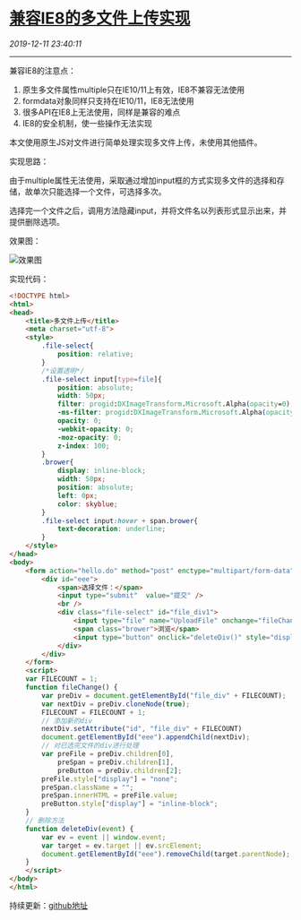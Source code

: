 # [兼容IE8的多文件上传实现](https://blog.csdn.net/woaidouya123/article/details/103501295)
*2019-12-11 23:40:11*

---
<p>兼容IE8的注意点：</p> 
<ol><li>原生多文件属性multiple只在IE10/11上有效，IE8不兼容无法使用</li><li>formdata对象同样只支持在IE10/11，IE8无法使用</li><li>很多API在IE8上无法使用，同样是兼容的难点</li><li>IE8的安全机制，使一些操作无法实现</li></ol>
<p>本文使用原生JS对文件进行简单处理实现多文件上传，未使用其他插件。</p> 
<p>实现思路：</p> 
<p>由于multiple属性无法使用，采取通过增加input框的方式实现多文件的选择和存储，故单次只能选择一个文件，可选择多次。</p> 
<p>选择完一个文件之后，调用方法隐藏input，并将文件名以列表形式显示出来，并提供删除选项。</p> 
<p>效果图：</p> 
<p><img alt="效果图" class="has" src="https://img-blog.csdnimg.cn/20191211233134870.png?x-oss-process=image/watermark,type_ZmFuZ3poZW5naGVpdGk,shadow_10,text_aHR0cHM6Ly9ibG9nLmNzZG4ubmV0L3dvYWlkb3V5YTEyMw==,size_16,color_FFFFFF,t_70"></p> 
<p>实现代码：</p> 

```html
<!DOCTYPE html>
<html>
<head>
    <title>多文件上传</title>
    <meta charset="utf-8">
    <style>
        .file-select{
			position: relative;
		}
		/*设置透明*/
		.file-select input[type=file]{
			position: absolute;
			width: 50px;
		    filter: progid:DXImageTransform.Microsoft.Alpha(opacity=0);
		    -ms-filter: progid:DXImageTransform.Microsoft.Alpha(opacity=0);
		    opacity: 0;
		    -webkit-opacity: 0;
		    -moz-opacity: 0;
		    z-index: 100;
		}
		.brower{
			display: inline-block;
			width: 50px;
			position: absolute;
			left: 0px;
			color: skyblue;
		}
		.file-select input:hover + span.brower{
			text-decoration: underline;
		}
	</style>
</head>
<body>
    <form action="hello.do" method="post" enctype="multipart/form-data">
        <div id="eee">
            <span>选择文件：</span>
            <input type="submit"  value="提交" />
            <br />
            <div class="file-select" id="file_div1">
                <input type="file" name="UploadFile" onchange="fileChange()" />
                <span class="brower">浏览</span>
                <input type="button" onclick="deleteDiv()" style="display: none;" value="删除" />
            </div>
        </div>
    </form>
    <script>
    var FILECOUNT = 1;
    function fileChange() {
        var preDiv = document.getElementById("file_div" + FILECOUNT);
        var nextDiv = preDiv.cloneNode(true);
        FILECOUNT = FILECOUNT + 1;
        // 添加新的div
        nextDiv.setAttribute("id", "file_div" + FILECOUNT)
        document.getElementById("eee").appendChild(nextDiv);
        // 对已选完文件的div进行处理
        var preFile = preDiv.children[0],
            preSpan = preDiv.children[1],
            preButton = preDiv.children[2];
        preFile.style["display"] = "none";
        preSpan.className = "";
        preSpan.innerHTML = preFile.value;
        preButton.style["display"] = "inline-block";
    }
    // 删除方法
    function deleteDiv(event) {
        var ev = event || window.event;
        var target = ev.target || ev.srcElement;
        document.getElementById("eee").removeChild(target.parentNode);
    }
    </script>
</body>
</html>
``` 
<p>持续更新：<a href="https://github.com/woaidouya123/cssLib/tree/master/src/mutipleFile/mutiple.html">github地址</a></p>
